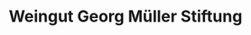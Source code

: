 ---
title: "Weingut Georg Müller Stiftung"
url: /eltville-am-rhein/weingut-georg-mueller-stiftung/
shop: Spirituosen
---